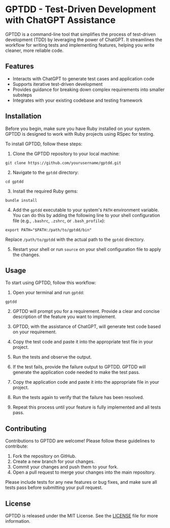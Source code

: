 # GPTDD - Test-Driven Development with ChatGPT Assistance

GPTDD is a command-line tool that simplifies the process of test-driven development (TDD) by leveraging the power of ChatGPT. It streamlines the workflow for writing tests and implementing features, helping you write cleaner, more reliable code.

## Features

- Interacts with ChatGPT to generate test cases and application code
- Supports iterative test-driven development
- Provides guidance for breaking down complex requirements into smaller substeps
- Integrates with your existing codebase and testing framework

## Installation

Before you begin, make sure you have Ruby installed on your system. GPTDD is designed to work with Ruby projects using RSpec for testing.

To install GPTDD, follow these steps:

1. Clone the GPTDD repository to your local machine:

```
git clone https://github.com/yourusername/gptdd.git
```

2. Navigate to the `gptdd` directory:

```
cd gptdd
```

3. Install the required Ruby gems:

```
bundle install
```

4. Add the `gptdd` executable to your system's `PATH` environment variable. You can do this by adding the following line to your shell configuration file (e.g., `.bashrc`, `.zshrc`, or `.bash_profile`):

```
export PATH="$PATH:/path/to/gptdd/bin"
```

Replace `/path/to/gptdd` with the actual path to the `gptdd` directory.

5. Restart your shell or run `source` on your shell configuration file to apply the changes.

## Usage

To start using GPTDD, follow this workflow:

1. Open your terminal and run `gptdd`:

```
gptdd
```

2. GPTDD will prompt you for a requirement. Provide a clear and concise description of the feature you want to implement.

3. GPTDD, with the assistance of ChatGPT, will generate test code based on your requirement.

4. Copy the test code and paste it into the appropriate test file in your project.

5. Run the tests and observe the output.

6. If the test fails, provide the failure output to GPTDD. GPTDD will generate the application code needed to make the test pass.

7. Copy the application code and paste it into the appropriate file in your project.

8. Run the tests again to verify that the failure has been resolved.

9. Repeat this process until your feature is fully implemented and all tests pass.

## Contributing

Contributions to GPTDD are welcome! Please follow these guidelines to contribute:

1. Fork the repository on GitHub.
2. Create a new branch for your changes.
3. Commit your changes and push them to your fork.
4. Open a pull request to merge your changes into the main repository.

Please include tests for any new features or bug fixes, and make sure all tests pass before submitting your pull request.

## License

GPTDD is released under the MIT License. See the [LICENSE](LICENSE) file for more information.
